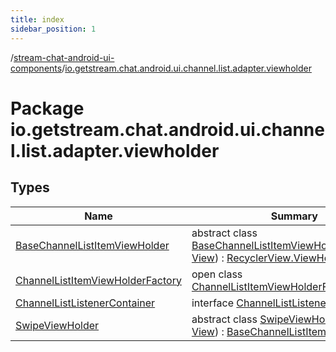 ```yaml
---
title: index
sidebar_position: 1
---
```

/[stream-chat-android-ui-components](../index.md)/[io.getstream.chat.android.ui.channel.list.adapter.viewholder](index.md)  
  
  
  
# Package io.getstream.chat.android.ui.channel.list.adapter.viewholder  
  
  
## Types  
  
|  Name |  Summary | 
|---|---|
| <a name="io.getstream.chat.android.ui.channel.list.adapter.viewholder/BaseChannelListItemViewHolder///PointingToDeclaration/"></a>[BaseChannelListItemViewHolder](BaseChannelListItemViewHolder/index.md)| <a name="io.getstream.chat.android.ui.channel.list.adapter.viewholder/BaseChannelListItemViewHolder///PointingToDeclaration/"></a>abstract class [BaseChannelListItemViewHolder](BaseChannelListItemViewHolder/index.md)(**itemView**: [View](https://developer.android.com/reference/kotlin/android/view/View.html)) : [RecyclerView.ViewHolder](https://developer.android.com/reference/kotlin/androidx/recyclerview/widget/RecyclerView.ViewHolder.html)|
| <a name="io.getstream.chat.android.ui.channel.list.adapter.viewholder/ChannelListItemViewHolderFactory///PointingToDeclaration/"></a>[ChannelListItemViewHolderFactory](ChannelListItemViewHolderFactory/index.md)| <a name="io.getstream.chat.android.ui.channel.list.adapter.viewholder/ChannelListItemViewHolderFactory///PointingToDeclaration/"></a>open class [ChannelListItemViewHolderFactory](ChannelListItemViewHolderFactory/index.md)|
| <a name="io.getstream.chat.android.ui.channel.list.adapter.viewholder/ChannelListListenerContainer///PointingToDeclaration/"></a>[ChannelListListenerContainer](ChannelListListenerContainer/index.md)| <a name="io.getstream.chat.android.ui.channel.list.adapter.viewholder/ChannelListListenerContainer///PointingToDeclaration/"></a>interface [ChannelListListenerContainer](ChannelListListenerContainer/index.md)|
| <a name="io.getstream.chat.android.ui.channel.list.adapter.viewholder/SwipeViewHolder///PointingToDeclaration/"></a>[SwipeViewHolder](SwipeViewHolder/index.md)| <a name="io.getstream.chat.android.ui.channel.list.adapter.viewholder/SwipeViewHolder///PointingToDeclaration/"></a>abstract class [SwipeViewHolder](SwipeViewHolder/index.md)(**itemView**: [View](https://developer.android.com/reference/kotlin/android/view/View.html)) : [BaseChannelListItemViewHolder](BaseChannelListItemViewHolder/index.md)|

